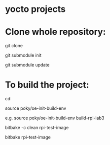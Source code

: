 # yocto projects

# Clone whole repository:

  git clone <repo URL>

  git submodule init

  git submodule update

# To build the project:

  cd <yocto path>
  
  source poky/oe-init-build-env <project name>

  e.g. source poky/oe-init-build-env build-rpi-lab3

  bitbake -c clean rpi-test-image

  bitbake rpi-test-image
  
